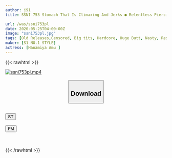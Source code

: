 ```yaml
---
author: j91
title: SSNI-753 Stomach That Is Climaxing And Jerks ● Relentless Piercing This Bulge Instead Of Angry Piston Fuck Amu Hanamiya

url: /was/ssni753pl
date: 2020-05-25T04:00:00Z
image: "ssni753pl.jpg"
tags: [Old Releases,Censored, Big tits, Hardcore, Huge Butt, Nasty, Restraint, Risky Mosaic, Solowork, Tall]
maker: [S1 NO.1 STYLE]
actress: [Hanamiya Amu ]
---
```



{{< rawhtml >}}

<div class="video" data-videoid="mY708OQqvKfbwr3">
    <a href="javascript:;">
        <img src="/was/ssni753pl/ssni753pl.jpg" width="WIDTH" height="HEIGHT" alt="ssni753pl.mp4" loading="lazy">
    </a>
</div>

<script type="text/javascript" src="https://j91.asia/asset/on-demand-st.js"></script>

<br>
  <link rel="stylesheet" href="https://j91.asia/asset/bs5.css">
  
  <center>
  <button class="btn btn-primary" type="button" data-bs-toggle="collapse" data-bs-target=".multi-collapse" aria-expanded="false" aria-controls="multiCollapseExample1 multiCollapseExample2"><h2>Download</h2></button></center>
</p>
<div class="row">
  <div class="col">
    <div class="collapse multi-collapse" id="multiCollapseExample1">
      <div class="card card-body">
	      	      <br>
<div class="buttons">  
<a href="https://streamtape.to/v/mY708OQqvKfbwr3" target="_blank"><button class="btn-hover color-3"><i class="fa fa-download"></i> ST</button></a></div>
    </div>
  </div>
</div>
  <div class="col">
    <div class="collapse multi-collapse" id="multiCollapseExample2">
      <div class="card card-body">
	      <br>
<div class="buttons">
    <a href="https://filemoon.sx/d/mh6qceexa55n" target="_blank"><button class="btn-hover color-8"><i class="fa fa-download"></i> FM</button></a></div>
<br><br>
      </div>
    </div>
  </div>
</div>

{{< /rawhtml >}}